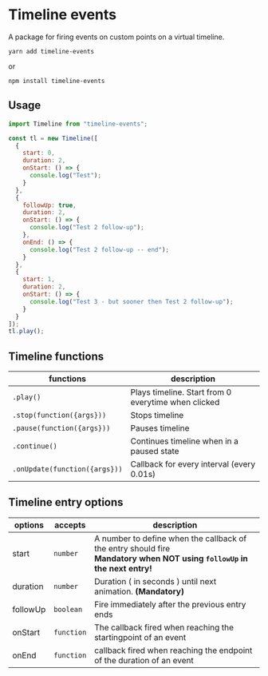 # Timeline events

A package for firing events on custom points on a virtual timeline.

```
yarn add timeline-events
```

or

```
npm install timeline-events
```

## Usage

```javascript
import Timeline from "timeline-events";

const tl = new Timeline([
  {
    start: 0,
    duration: 2,
    onStart: () => {
      console.log("Test");
    }
  },
  {
    followUp: true,
    duration: 2,
    onStart: () => {
      console.log("Test 2 follow-up");
    },
    onEnd: () => {
      console.log("Test 2 follow-up -- end");
    }
  },
  {
    start: 1,
    duration: 2,
    onStart: () => {
      console.log("Test 3 - but sooner then Test 2 follow-up");
    }
  }
]);
tl.play();
```

## Timeline functions

| functions                     | description                                         |
| ----------------------------- | --------------------------------------------------- |
| `.play()`                     | Plays timeline. Start from 0 everytime when clicked |
| `.stop(function({args}))`     | Stops timeline                                      |
| `.pause(function({args}))`    | Pauses timeline                                     |
| `.continue()`                 | Continues timeline when in a paused state           |
| `.onUpdate(function({args}))` | Callback for every interval (every 0.01s)           |

## Timeline entry options

| options  | accepts    | description                                                                                                                  |
| -------- | ---------- | ---------------------------------------------------------------------------------------------------------------------------- |
| start    | `number`   | A number to define when the callback of the entry should fire <br>**Mandatory when NOT using `followUp` in the next entry!** |
| duration | `number`   | Duration ( in seconds ) until next animation. **(Mandatory)**                                                                |
| followUp | `boolean`  | Fire immediately after the previous entry ends                                                                               |
| onStart  | `function` | The callback fired when reaching the startingpoint of an event                                                               |
| onEnd    | `function` | callback fired when reaching the endpoint of the duration of an event                                                        |
